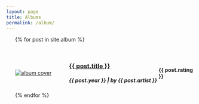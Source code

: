 ```yaml
---
layout: page
title: Albums
permalink: /album/
---
```


<ul>
  {% for post in site.album %}
   <article class="post" style="margin-top: 30px;">
		<div
			class="entry"
			style="display: flex; justify-content: center; align-items: center">
			<div style="flex: 30%">
				<a href="{{ site.baseurl }}{{ post.url }}"
					><img
						id="cover-small"
						alt="album cover"
						src="{{ post.cover }}"
				/></a>
			</div>
			<div style="flex: 50%">
				<h3 style="word-wrap: anywhere;">
					<a
					href="{{ site.baseurl }}{{ post.url }}"
					class="read-more">
						{{ post.title }}
					</a>
				</h3>
				<h5 style="word-wrap: anywhere;">{{ post.year }} | by {{ post.artist }}</h5>
			</div>
			<div style="flex: 20%">
				<h4>{{ post.rating }}</h4>
			</div>
		</div>
	</article>
  {% endfor %}
</ul>
